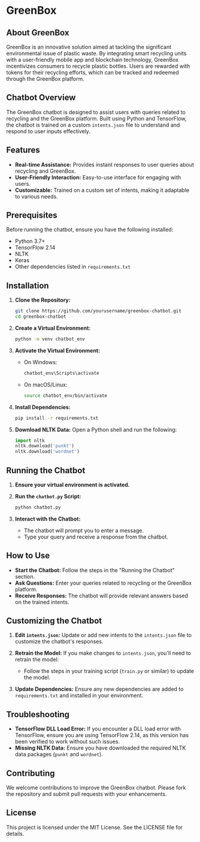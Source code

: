 # GreenBox

## About GreenBox
GreenBox is an innovative solution aimed at tackling the significant environmental issue of plastic waste. By integrating smart recycling units with a user-friendly mobile app and blockchain technology, GreenBox incentivizes consumers to recycle plastic bottles. Users are rewarded with tokens for their recycling efforts, which can be tracked and redeemed through the GreenBox platform.

## Chatbot Overview
The GreenBox chatbot is designed to assist users with queries related to recycling and the GreenBox platform. Built using Python and TensorFlow, the chatbot is trained on a custom `intents.json` file to understand and respond to user inputs effectively.

## Features
- **Real-time Assistance:** Provides instant responses to user queries about recycling and GreenBox.
- **User-Friendly Interaction:** Easy-to-use interface for engaging with users.
- **Customizable:** Trained on a custom set of intents, making it adaptable to various needs.

## Prerequisites
Before running the chatbot, ensure you have the following installed:
- Python 3.7+
- TensorFlow 2.14
- NLTK
- Keras
- Other dependencies listed in `requirements.txt`

## Installation
1. **Clone the Repository:**
   ```bash
   git clone https://github.com/yourusername/greenbox-chatbot.git
   cd greenbox-chatbot
   ```

2. **Create a Virtual Environment:**
   ```bash
   python -m venv chatbot_env
   ```

3. **Activate the Virtual Environment:**
   - On Windows:
     ```bash
     chatbot_env\Scripts\activate
     ```
   - On macOS/Linux:
     ```bash
     source chatbot_env/bin/activate
     ```

4. **Install Dependencies:**
   ```bash
   pip install -r requirements.txt
   ```

5. **Download NLTK Data:**
   Open a Python shell and run the following:
   ```python
   import nltk
   nltk.download('punkt')
   nltk.download('wordnet')
   ```

## Running the Chatbot
1. **Ensure your virtual environment is activated.**

2. **Run the `chatbot.py` Script:**
   ```bash
   python chatbot.py
   ```

3. **Interact with the Chatbot:**
   - The chatbot will prompt you to enter a message.
   - Type your query and receive a response from the chatbot.

## How to Use
- **Start the Chatbot:** Follow the steps in the "Running the Chatbot" section.
- **Ask Questions:** Enter your queries related to recycling or the GreenBox platform.
- **Receive Responses:** The chatbot will provide relevant answers based on the trained intents.

## Customizing the Chatbot
1. **Edit `intents.json`:** Update or add new intents to the `intents.json` file to customize the chatbot's responses.

2. **Retrain the Model:**
   If you make changes to `intents.json`, you'll need to retrain the model:
   - Follow the steps in your training script (`train.py` or similar) to update the model.

3. **Update Dependencies:**
   Ensure any new dependencies are added to `requirements.txt` and installed in your environment.

## Troubleshooting
- **TensorFlow DLL Load Error:** If you encounter a DLL load error with TensorFlow, ensure you are using TensorFlow 2.14, as this version has been verified to work without such issues.
- **Missing NLTK Data:** Ensure you have downloaded the required NLTK data packages (`punkt` and `wordnet`).

## Contributing
We welcome contributions to improve the GreenBox chatbot. Please fork the repository and submit pull requests with your enhancements.

## License
This project is licensed under the MIT License. See the LICENSE file for details.
